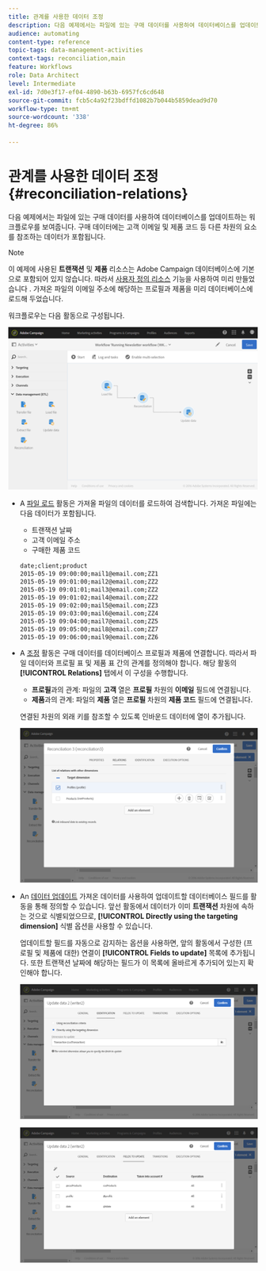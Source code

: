 ```yaml
---
title: 관계를 사용한 데이터 조정
description: 다음 예제에서는 파일에 있는 구매 데이터를 사용하여 데이터베이스를 업데이트하는 워크플로우를 보여줍니다.
audience: automating
content-type: reference
topic-tags: data-management-activities
context-tags: reconciliation,main
feature: Workflows
role: Data Architect
level: Intermediate
exl-id: 7d0e3f17-ef04-4890-b63b-6957fc6cd648
source-git-commit: fcb5c4a92f23bdffd1082b7b044b5859dead9d70
workflow-type: tm+mt
source-wordcount: '338'
ht-degree: 86%

---
```


# 관계를 사용한 데이터 조정 {#reconciliation-relations}

다음 예제에서는 파일에 있는 구매 데이터를 사용하여 데이터베이스를 업데이트하는 워크플로우를 보여줍니다. 구매 데이터에는 고객 이메일 및 제품 코드 등 다른 차원의 요소를 참조하는 데이터가 포함됩니다.

>[!NOTE]
>
>이 예제에 사용된 **트랜잭션** 및 **제품** 리소스는 Adobe Campaign 데이터베이스에 기본으로 포함되어 있지 않습니다. 따라서 [사용자 정의 리소스](../../developing/using/data-model-concepts.md) 기능을 사용하여 미리 만들었습니다 . 가져온 파일의 이메일 주소에 해당하는 프로필과 제품을 미리 데이터베이스에 로드해 두었습니다.

워크플로우는 다음 활동으로 구성됩니다.

![](assets/reconciliation_example1.png)

* A [파일 로드](../../automating/using/load-file.md) 활동은 가져올 파일의 데이터를 로드하여 검색합니다. 가져온 파일에는 다음 데이터가 포함됩니다.

   * 트랜잭션 날짜
   * 고객 이메일 주소
   * 구매한 제품 코드

   ```
   date;client;product
   2015-05-19 09:00:00;mail1@email.com;ZZ1
   2015-05-19 09:01:00;mail2@email.com;ZZ2
   2015-05-19 09:01:01;mail3@email.com;ZZ2
   2015-05-19 09:01:02;mail4@email.com;ZZ2
   2015-05-19 09:02:00;mail5@email.com;ZZ3
   2015-05-19 09:03:00;mail6@email.com;ZZ4
   2015-05-19 09:04:00;mail7@email.com;ZZ5
   2015-05-19 09:05:00;mail8@email.com;ZZ7
   2015-05-19 09:06:00;mail9@email.com;ZZ6
   ```

* A [조정](../../automating/using/reconciliation.md) 활동은 구매 데이터를 데이터베이스 프로필과 제품에 연결합니다. 따라서 파일 데이터와 프로필 표 및 제품 표 간의 관계를 정의해야 합니다. 해당 활동의 **[!UICONTROL Relations]** 탭에서 이 구성을 수행합니다. 

   * **프로필**&#x200B;과의 관계: 파일의 **고객** 열은 **프로필** 차원의 **이메일** 필드에 연결됩니다.
   * **제품**&#x200B;과의 관계: 파일의 **제품** 열은 **프로필** 차원의 **제품 코드** 필드에 연결됩니다.

   연결된 차원의 외래 키를 참조할 수 있도록 인바운드 데이터에 열이 추가됩니다.

   ![](assets/reconciliation_example3.png)

* An [데이터 업데이트](../../automating/using/update-data.md) 가져온 데이터를 사용하여 업데이트할 데이터베이스 필드를 활동을 통해 정의할 수 있습니다. 앞선 활동에서 데이터가 이미 **트랜잭션** 차원에 속하는 것으로 식별되었으므로, **[!UICONTROL Directly using the targeting dimension]** 식별 옵션을 사용할 수 있습니다.

   업데이트할 필드를 자동으로 감지하는 옵션을 사용하면, 앞의 활동에서 구성한 (프로필 및 제품에 대한) 연결이 **[!UICONTROL Fields to update]** 목록에 추가됩니다. 또한 트랜잭션 날짜에 해당하는 필드가 이 목록에 올바르게 추가되어 있는지 확인해야 합니다.

   ![](assets/reconciliation_example5.png)

   ![](assets/reconciliation_example4.png)
